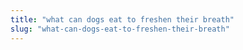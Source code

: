 ```yaml
---
title: "what can dogs eat to freshen their breath"
slug: "what-can-dogs-eat-to-freshen-their-breath"
---
```


